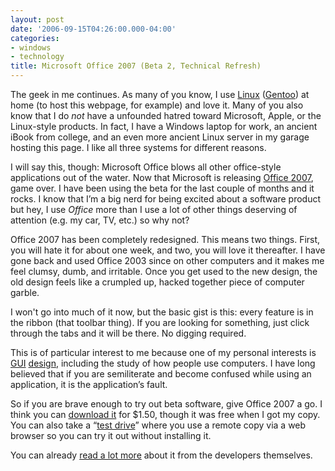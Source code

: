 ```yaml
---
layout: post
date: '2006-09-15T04:26:00.000-04:00'
categories:
- windows
- technology
title: Microsoft Office 2007 (Beta 2, Technical Refresh)
---
```


The geek in me continues. As many of you know, I use [Linux](http://en.wikipedia.org/wiki/Linux) ([Gentoo](http://www.gentoo.org/)) at home (to host this webpage, for example) and love it. Many of you also know that I do *not* have a unfounded hatred toward Microsoft, Apple, or the Linux-style products. In fact, I have a Windows laptop for work, an ancient iBook from college, and an even more ancient Linux server in my garage hosting this page. I like all three systems for different reasons.

I will say this, though: Microsoft Office blows all other office-style applications out of the water. Now that Microsoft is releasing [Office 2007](http://www.microsoft.com/office/preview/default.mspx), game over. I have been using the beta for the last couple of months and it rocks. I know that I’m a big nerd for being excited about a software product but hey, I use *Office* more than I use a lot of other things deserving of attention (e.g. my car, TV, etc.) so why not?

Office 2007 has been completely redesigned. This means two things. First, you will hate it for about one week, and two, you will love it thereafter. I have gone back and used Office 2003 since on other computers and it makes me feel clumsy, dumb, and irritable. Once you get used to the new design, the old design feels like a crumpled up, hacked together piece of computer garble.

I won't go into much of it now, but the basic gist is this: every feature is in the ribbon (that toolbar thing). If you are looking for something, just click through the tabs and it will be there. No digging required.

This is of particular interest to me because one of my personal interests is [GUI](https://en.wikipedia.org/wiki/Graphical_user_interface) [design](http://www.iie.org.mx/Monitor/v01n03/ar_ihc2.htm), including the study of how people use computers. I have long believed that if you are semiliterate and become confused while using an application, it is the application’s fault.

So if you are brave enough to try out beta software, give Office 2007 a go. I think you can [download it](http://www.microsoft.com/office/preview/beta/overview.mspx) for $1.50, though it was free when I got my copy. You can also take a “[test drive](http://www.microsoft.com/office/preview/beta/testdrive.mspx)” where you use a remote copy via a web browser so you can try it out without installing it.

You can already [read a lot more](http://blogs.msdn.com/jensenh/) about it from the developers themselves.